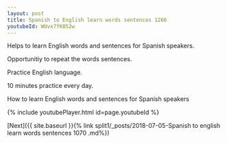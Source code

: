 ```yaml
---
layout: post
title: Spanish to English learn words sentences 1266 
youtubeId: WUvx7fK052w
---
```

 
 
Helps to learn English words and sentences for Spanish speakers.

Opportunitiy to repeat the words sentences. 

Practice English language. 
 
10 minutes practice every day. 
 
How to learn English words and sentences for Spanish speakers 
 
{% include youtubePlayer.html id=page.youtubeId %}
 
 
[Next]({{ site.baseurl }}{% link  split1/_posts/2018-07-05-Spanish to english learn words sentences 1070 .md%})
 
